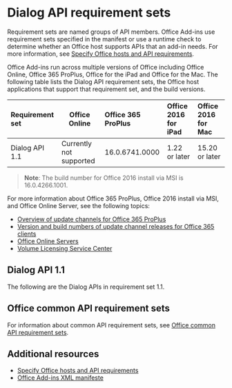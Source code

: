# Dialog API requirement sets

Requirement sets are named groups of API members. Office Add-ins use requirement sets specified in the manifest or use a runtime check to determine whether an Office host supports APIs that an add-in needs. For more information, see [Specify Office hosts and API requirements](../docs/overview/specify-office-hosts-and-api-requirements.md).

Office Add-ins run across multiple versions of Office including Office Online, Office 365 ProPlus, Office for the iPad and Office for the Mac. The following table lists the Dialog API requirement sets, the Office host applications that support that requirement set, and the build versions.

|  Requirement set  |  Office Online  | Office 365 ProPlus  |  Office 2016 for iPad  |  Office 2016 for Mac  |
|:-----|-----|:-----|:-----|:-----|
| Dialog API 1.1  | Currently not supported| 16.0.6741.0000 | 1.22 or later | 15.20 or later|

> **Note**: The build number for Office 2016 install via MSI is 16.0.4266.1001.  

For more information about Office 365 ProPlus, Office 2016 install via MSI, and Office Online Server, see the following topics:

- [Overview of update channels for Office 365 ProPlus](https://technet.microsoft.com/en-us/library/mt455210.aspx)
- [Version and build numbers of update channel releases for Office 365 clients](https://technet.microsoft.com/en-us/library/mt592918.aspx)
- [Office Online Servers](https://technet.microsoft.com/en-us/library/jj219437(v=office.16).aspx)
- [Volume Licensing Service Center](https://www.microsoft.com/Licensing/servicecenter/default.aspx)

## Dialog API 1.1 
The following are the Dialog APIs in requirement set 1.1. 

## Office common API requirement sets
For information about common API requirement sets, see [Office common API requirement sets](office-add-in-requirement-sets.md).

## Additional resources

- [Specify Office hosts and API requirements](../docs/overview/specify-office-hosts-and-api-requirements.md)
- [Office Add-ins XML manifeste](https://dev.office.com/docs/add-ins/overview/add-in-manifests)
